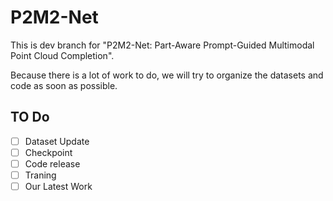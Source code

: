 # P2M2-Net

This is dev branch for "P2M2-Net: Part-Aware Prompt-Guided Multimodal Point Cloud Completion".

Because there is a lot of work to do, we will try to organize the datasets and code as soon as possible.

## TO Do

- [ ] Dataset Update
- [ ] Checkpoint
- [ ] Code release
- [ ] Traning
- [ ] Our Latest Work
